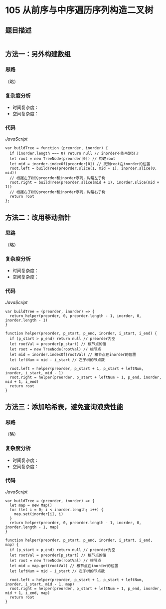 # 105 从前序与中序遍历序列构造二叉树

## 题目描述

```

```

## 方法一：另外构建数组

### 思路

（略）

### 复杂度分析

- 时间复杂度：
- 空间复杂度：

### 代码

*JavaScript*

```JS
var buildTree = function (preorder, inorder) {
  if (inorder.length === 0) return null // inorder不能再划分了
  let root = new TreeNode(preorder[0]) // 构建root
  let mid = inorder.indexOf(preorder[0]) // 找到root在inorder的位置
  root.left = buildTree(preorder.slice(1, mid + 1), inorder.slice(0, mid)) 
  // 根据左子树的preorder和inorder序列，构建左子树
  root.right = buildTree(preorder.slice(mid + 1), inorder.slice(mid + 1))
  // 根据右子树的preorder和inorder序列，构建右子树
  return root
};
```

## 方法二：改用移动指针

### 思路

（略）

### 复杂度分析

- 时间复杂度：
- 空间复杂度：

### 代码

*JavaScript*

```JS
var buildTree = (preorder, inorder) => {
  return helper(preorder, 0, preorder.length - 1, inorder, 0, inorder.length - 1)
}

function helper(preorder, p_start, p_end, inorder, i_start, i_end) {
  if (p_start > p_end) return null // preorder为空
  let rootVal = preorder[p_start] // 根节点的值
  let root = new TreeNode(rootVal) // 根节点
  let mid = inorder.indexOf(rootVal) // 根节点在inorder的位置
  let leftNum = mid - i_start // 左子树的节点数

  root.left = helper(preorder, p_start + 1, p_start + leftNum, inorder, i_start, mid - 1)
  root.right = helper(preorder, p_start + leftNum + 1, p_end, inorder, mid + 1, i_end)
  return root
}
```

## 方法三：添加哈希表，避免查询浪费性能

### 思路

（略）

### 复杂度分析

- 时间复杂度：
- 空间复杂度：

### 代码

*JavaScript*

```JS
var buildTree = (preorder, inorder) => {
  let map = new Map()
  for (let i = 0; i < inorder.length; i++) {
    map.set(inorder[i], i)
  }
  return helper(preorder, 0, preorder.length - 1, inorder, 0, inorder.length - 1, map)
}

function helper(preorder, p_start, p_end, inorder, i_start, i_end, map) {
  if (p_start > p_end) return null // preorder为空
  let rootVal = preorder[p_start] // 根节点的值
  let root = new TreeNode(rootVal) // 根节点
  let mid = map.get(rootVal) // 根节点在inorder的位置
  let leftNum = mid - i_start // 左子树的节点数

  root.left = helper(preorder, p_start + 1, p_start + leftNum, inorder, i_start, mid - 1, map)
  root.right = helper(preorder, p_start + leftNum + 1, p_end, inorder, mid + 1, i_end, map)
  return root
}
```
